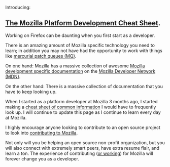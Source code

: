 Introducing:
## [The Mozilla Platform Development Cheat Sheet][1].

Working on Firefox can be daunting when you first start as a developer.  

There is an amazing amount of Mozilla specific technology you need to learn; in addition you may not have had the opportunity to work with things like [mercurial patch queues (MQ)][4].

On one hand: Mozilla has a massive collection of awesome [Mozilla development specific documentation][3] on the [Mozilla Developer Network (MDN)][5].

On the other hand: There is a massive collection of documentation that you have to keep looking up.

When I started as a platform developer at Mozilla 3 months ago, I started making a [cheat sheet of common information][1] I would have to frequently look up.
I will continue to update this page as I continue to learn every day at Mozilla.

I highly encourage anyone looking to contribute to an open source project to look into [contributing to Mozilla][2].

Not only will you be helping an open source non-profit organization, but you will also connect with extremely smart peers, have extra resume flair, and learn a ton.  The experience of contributing ([or working][6]) for Mozilla will forever change you as a developer.


[1]: http://www.brianbondy.com/mozilla/cheatsheet/
[2]: http://www.mozilla.org/contribute/
[3]: https://developer.mozilla.org/En/Developer_Guide
[4]: http://mercurial.selenic.com/wiki/MqExtension
[5]: https://developer.mozilla.org/en-US/
[6]: http://www.mozilla.org/en-US/about/careers.html
